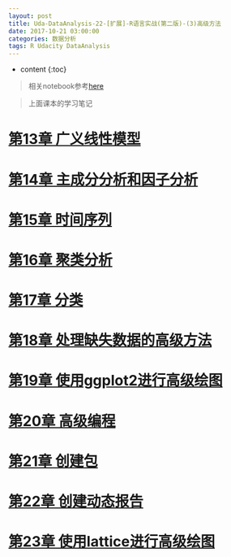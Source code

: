 ```yaml
---
layout: post
title: Uda-DataAnalysis-22-[扩展]-R语言实战(第二版)-(3)高级方法
date: 2017-10-21 03:00:00
categories: 数据分析
tags: R Udacity DataAnalysis 
---
```

* content
{:toc}

> 相关notebook参考[here](https://1drv.ms/f/s!Ald1cKESY1BDgcg-AQXXJXEfpQG9Ag)

> 上面课本的学习笔记

# [第13章 广义线性模型]()

# [第14章 主成分分析和因子分析]()

# [第15章 时间序列]()

# [第16章 聚类分析]()

# [第17章 分类]()

# [第18章 处理缺失数据的高级方法]()

# [第19章 使用ggplot2进行高级绘图]()

# [第20章 高级编程]()

# [第21章 创建包]()

# [第22章 创建动态报告]()

# [第23章 使用lattice进行高级绘图]()